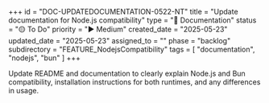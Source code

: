 +++
id = "DOC-UPDATEDOCUMENTATION-0522-NT"
title = "Update documentation for Node.js compatibility"
type = "📖 Documentation"
status = "🟡 To Do"
priority = "▶️ Medium"
created_date = "2025-05-23"
updated_date = "2025-05-23"
assigned_to = ""
phase = "backlog"
subdirectory = "FEATURE_NodejsCompatibility"
tags = [ "documentation", "nodejs", "bun" ]
+++

Update README and documentation to clearly explain Node.js and Bun compatibility, installation instructions for both runtimes, and any differences in usage.

